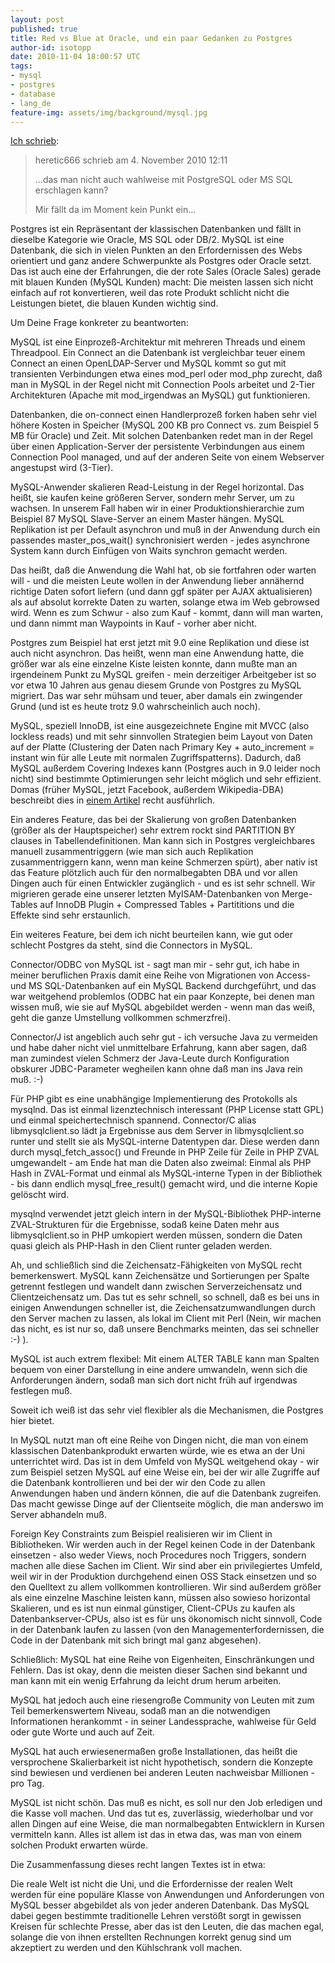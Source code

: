 ```yaml
---
layout: post
published: true
title: Red vs Blue at Oracle, und ein paar Gedanken zu Postgres
author-id: isotopp
date: 2010-11-04 18:00:57 UTC
tags:
- mysql
- postgres
- database
- lang_de
feature-img: assets/img/background/mysql.jpg
---
```

[Ich schrieb](http://www.heise.de/ix/news/foren/S-Re-Kann-MySQL-eigentlich-irgendetwas/forum-188566/msg-19386125/read/): 
> heretic666 schrieb am 4. November 2010 12:11
>
> ...das man nicht auch wahlweise mit PostgreSQL oder MS SQL erschlagen
> kann?
> 
> Mir fällt da im Moment kein Punkt ein...

Postgres ist ein Repräsentant der klassischen Datenbanken und fällt in
dieselbe Kategorie wie Oracle, MS SQL oder DB/2.  MySQL ist eine Datenbank,
die sich in vielen Punkten an den Erfordernissen des Webs orientiert und
ganz andere Schwerpunkte als Postgres oder Oracle setzt.  Das ist auch eine
der Erfahrungen, die der rote Sales (Oracle Sales) gerade mit blauen Kunden
(MySQL Kunden) macht: Die meisten lassen sich nicht einfach auf rot
konvertieren, weil das rote Produkt schlicht nicht die Leistungen bietet,
die blauen Kunden wichtig sind.

Um Deine Frage konkreter zu beantworten:

MySQL ist eine Einprozeß-Architektur mit mehreren Threads und einem
Threadpool.  Ein Connect an die Datenbank ist vergleichbar teuer einem
Connect an einen OpenLDAP-Server und MySQL kommt so gut mit transienten
Verbindungen etwa eines mod_perl oder mod_php zurecht, daß man in MySQL in
der Regel nicht mit Connection Pools arbeitet und 2-Tier Architekturen
(Apache mit mod_irgendwas an MySQL) gut funktionieren.

Datenbanken, die on-connect einen Handlerprozeß forken haben sehr viel
höhere Kosten in Speicher (MySQL 200 KB pro Connect vs.  zum Beispiel 5 MB
für Oracle) und Zeit.  Mit solchen Datenbanken redet man in der Regel über
einen Application-Server der persistente Verbindungen aus einem Connection
Pool managed, und auf der anderen Seite von einem Webserver angestupst wird
(3-Tier).

MySQL-Anwender skalieren Read-Leistung in der Regel horizontal.  Das heißt,
sie kaufen keine größeren Server, sondern mehr Server, um zu wachsen.  In
unserem Fall haben wir in einer Produktionshierarchie zum Beispiel 87 MySQL
Slave-Server an einem Master hängen.  MySQL Replikation ist per Default
asynchron und muß in der Anwendung durch ein passendes master_pos_wait()
synchronisiert werden - jedes asynchrone System kann durch Einfügen von
Waits synchron gemacht werden.

Das heißt, daß die Anwendung die Wahl hat, ob sie fortfahren oder warten
will - und die meisten Leute wollen in der Anwendung lieber annähernd
richtige Daten sofort liefern (und dann ggf später per AJAX aktualisieren)
als auf absolut korrekte Daten zu warten, solange etwa im Web gebrowsed
wird.  Wenn es zum Schwur - also zum Kauf - kommt, dann will man warten, und
dann nimmt man Waypoints in Kauf - vorher aber nicht.

Postgres zum Beispiel hat erst jetzt mit 9.0 eine Replikation und diese ist
auch nicht asynchron.  Das heißt, wenn man eine Anwendung hatte, die größer
war als eine einzelne Kiste leisten konnte, dann mußte man an irgendeinem
Punkt zu MySQL greifen - mein derzeitiger Arbeitgeber ist so vor etwa 10
Jahren aus genau diesem Grunde von Postgres zu MySQL migriert.  Das war sehr
mühsam und teuer, aber damals ein zwingender Grund (und ist es heute trotz
9.0 wahrscheinlich auch noch).

MySQL, speziell InnoDB, ist eine ausgezeichnete Engine mit MVCC (also
lockless reads) und mit sehr sinnvollen Strategien beim Layout von Daten auf
der Platte (Clustering der Daten nach Primary Key + auto_increment = instant
win für alle Leute mit normalen Zugriffspatterns).  Dadurch, daß MySQL
außerdem Covering Indexes kann (Postgres auch in 9.0 leider noch nicht) sind
bestimmte Optimierungen sehr leicht möglich und sehr effizient.  Domas
(früher MySQL, jetzt Facebook, außerdem Wikipedia-DBA) beschreibt dies in 
[einem Artikel](http://mituzas.lt/2007/01/26/mysql-covering-index-performance/)
recht ausführlich.

Ein anderes Feature, das bei der Skalierung von großen Datenbanken (größer
als der Hauptspeicher) sehr extrem rockt sind PARTITION BY clauses in
Tabellendefinitionen.  Man kann sich in Postgres vergleichbares manuell
zusammentriggern (wie man sich auch Replikation zusammentriggern kann, wenn
man keine Schmerzen spürt), aber nativ ist das Feature plötzlich auch für
den normalbegabten DBA und vor allen Dingen auch für einen Entwickler
zugänglich - und es ist sehr schnell.  Wir migrieren gerade eine unserer
letzten MyISAM-Datenbanken von Merge-Tables auf InnoDB Plugin + Compressed
Tables + Partititions und die Effekte sind sehr erstaunlich.

Ein weiteres Feature, bei dem ich nicht beurteilen kann, wie gut oder
schlecht Postgres da steht, sind die Connectors in MySQL.

Connector/ODBC von MySQL ist - sagt man mir - sehr gut, ich habe in meiner
beruflichen Praxis damit eine Reihe von Migrationen von Access- und MS
SQL-Datenbanken auf ein MySQL Backend durchgeführt, und das war weitgehend
problemlos (ODBC hat ein paar Konzepte, bei denen man wissen muß, wie sie
auf MySQL abgebildet werden - wenn man das weiß, geht die ganze Umstellung
vollkommen schmerzfrei).

Connector/J ist angeblich auch sehr gut - ich versuche Java zu vermeiden und
habe daher nicht viel unmittelbare Erfahrung, kann aber sagen, daß man
zumindest vielen Schmerz der Java-Leute durch Konfiguration obskurer
JDBC-Parameter wegheilen kann ohne daß man ins Java rein muß.  :-)

Für PHP gibt es eine unabhängige Implementierung des Protokolls als mysqlnd. 
Das ist einmal lizenztechnisch interessant (PHP License statt GPL) und
einmal speichertechnisch spannend.  Connector/C alias libmysqlclient.so lädt
ja Ergebnisse aus dem Server in libmysqlclient.so runter und stellt sie als
MySQL-interne Datentypen dar.  Diese werden dann durch mysql_fetch_assoc()
und Freunde in PHP Zeile für Zeile in PHP ZVAL umgewandelt - am Ende hat man
die Daten also zweimal: Einmal als PHP Hash in ZVAL-Format und einmal als
MySQL-interne Typen in der Bibliothek - bis dann endlich mysql_free_result()
gemacht wird, und die interne Kopie gelöscht wird.

mysqlnd verwendet jetzt gleich intern in der MySQL-Bibliothek PHP-interne
ZVAL-Strukturen für die Ergebnisse, sodaß keine Daten mehr aus
libmysqlclient.so in PHP umkopiert werden müssen, sondern die Daten quasi
gleich als PHP-Hash in den Client runter geladen werden.

Ah, und schließlich sind die Zeichensatz-Fähigkeiten von MySQL recht
bemerkenswert.  MySQL kann Zeichensätze und  Sortierungen per Spalte
getrennt festlegen und wandelt dann zwischen Serverzeichensatz und
Clientzeichensatz um.  Das tut es sehr schnell, so schnell, daß es bei uns
in einigen Anwendungen schneller ist, die Zeichensatzumwandlungen durch den
Server machen zu lassen, als lokal im Client mit Perl (Nein, wir machen das
nicht, es ist nur so, daß unsere Benchmarks meinten, das sei schneller :-)
).

MySQL ist auch extrem flexibel: Mit einem ALTER TABLE kann man Spalten
bequem von einer Darstellung in eine andere umwandeln,  wenn sich die
Anforderungen ändern, sodaß man sich dort nicht früh auf irgendwas festlegen
muß.

Soweit ich weiß ist das sehr viel flexibler als die Mechanismen, die
Postgres hier bietet.

In MySQL nutzt man oft eine Reihe von Dingen nicht, die man von einem
klassischen Datenbankprodukt erwarten würde, wie es etwa an der Uni
unterrichtet wird.  Das ist in dem Umfeld von MySQL weitgehend okay - wir
zum Beispiel setzen MySQL auf eine Weise ein, bei der wir alle Zugriffe auf
die Datenbank kontrollieren und bei der wir den Code zu allen Anwendungen
haben und ändern können, die auf die Datenbank zugreifen.  Das macht gewisse
Dinge auf der Clientseite möglich, die man anderswo im Server abhandeln muß.

Foreign Key Constraints zum Beispiel realisieren wir im Client in
Bibliotheken.  Wir werden auch in der Regel keinen Code in der Datenbank
einsetzen - also weder Views, noch Procedures noch Triggers, sondern machen
alle diese Sachen im Client.  Wir sind aber ein privilegiertes Umfeld, weil
wir in der Produktion durchgehend einen OSS Stack einsetzen und so den
Quelltext zu allem vollkommen kontrollieren.  Wir sind außerdem größer als
eine einzelne Maschine leisten kann, müssen also sowieso horizontal
Skalieren, und es ist nun einmal günstiger, Client-CPUs zu kaufen als
Datenbankserver-CPUs, also ist es für uns ökonomisch nicht sinnvoll, Code in
der Datenbank laufen zu lassen (von den Managementerfordernissen, die Code
in der Datenbank mit sich bringt mal ganz abgesehen).

Schließlich: MySQL hat eine Reihe von Eigenheiten, Einschränkungen und
Fehlern.  Das ist okay, denn die meisten dieser Sachen sind bekannt und man
kann mit ein wenig Erfahrung da leicht drum herum arbeiten.

MySQL hat jedoch auch eine riesengroße Community von Leuten mit zum Teil
bemerkenswertem Niveau, sodaß man an die notwendigen Informationen
herankommt - in seiner Landessprache, wahlweise für Geld oder gute Worte und
auch auf Zeit.

MySQL hat auch erwiesenermaßen große Installationen, das heißt die
versprochene Skalierbarkeit ist nicht hypothetisch, sondern die Konzepte
sind bewiesen und verdienen bei anderen Leuten nachweisbar Millionen - pro
Tag.

MySQL ist nicht schön.  Das muß es nicht, es soll nur den Job erledigen und
die Kasse voll machen.  Und das tut es, zuverlässig, wiederholbar und vor
allen Dingen auf eine Weise, die man normalbegabten Entwicklern in Kursen
vermitteln kann.  Alles ist allem ist das in etwa das, was man von einem
solchen Produkt erwarten würde.

Die Zusammenfassung dieses recht langen Textes ist in etwa:

Die reale Welt ist nicht die Uni, und die Erfordernisse der realen Welt
werden für eine populäre Klasse von Anwendungen und Anforderungen von MySQL
besser abgebildet als von jeder anderen Datenbank.  Das MySQL dabei gegen
bestimmte traditionelle Lehren verstößt sorgt in gewissen Kreisen für
schlechte Presse, aber das ist den Leuten, die das machen egal, solange die
von ihnen erstellten Rechnungen korrekt genug sind um akzeptiert zu werden
und den Kühlschrank voll machen.
